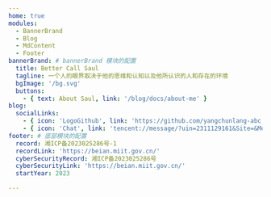 ```yaml
---
home: true
modules:
  - BannerBrand
  - Blog
  - MdContent
  - Footer
bannerBrand: # bannerBrand 模块的配置
  title: Better Call Saul
  tagline: 一个人的眼界取决于他的思维和认知以及他所认识的人和存在的环境
  bgImage: '/bg.svg'
  buttons:
    - { text: About Saul, link: '/blog/docs/about-me' }
blog:
  socialLinks:
    - { icon: 'LogoGithub', link: 'https://github.com/yangchunlang-abc' }
    - { icon: 'Chat', link: 'tencent://message/?uin=2311129161&Site=&Menu=yes' }
footer: # 底部模块的配置
  record: 湘ICP备2023025286号-1
  recordLink: 'https://beian.miit.gov.cn/'
  cyberSecurityRecord: 湘ICP备2023025286号
  cyberSecurityLink: 'https://beian.miit.gov.cn/'
  startYear: 2023

---
```




